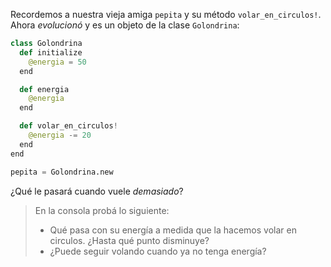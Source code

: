 Recordemos a nuestra vieja amiga `pepita` y su método `volar_en_circulos!`. Ahora _evolucionó_ y es un objeto de la clase `Golondrina`:

```python
class Golondrina
  def initialize
    @energia = 50
  end

  def energia
    @energia
  end

  def volar_en_circulos!
    @energia -= 20
  end
end

pepita = Golondrina.new

```

¿Qué le pasará cuando vuele _demasiado_?

> En la consola probá lo siguiente:
>
> * Qué pasa con su energía a medida que la hacemos volar en circulos. ¿Hasta qué punto disminuye?
> * ¿Puede seguir volando cuando ya no tenga energía?
